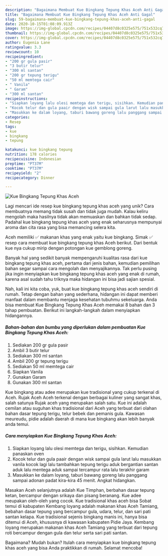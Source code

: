 ```yaml
---
description: "Bagaimana Membuat Kue Bingkang Tepung Khas Aceh Anti Gagal"
title: "Bagaimana Membuat Kue Bingkang Tepung Khas Aceh Anti Gagal"
slug: 59-bagaimana-membuat-kue-bingkang-tepung-khas-aceh-anti-gagal
date: 2020-10-15T01:08:09.913Z
image: https://img-global.cpcdn.com/recipes/04407d8c0325e575/751x532cq70/kue-bingkang-tepung-khas-aceh-foto-resep-utama.jpg
thumbnail: https://img-global.cpcdn.com/recipes/04407d8c0325e575/751x532cq70/kue-bingkang-tepung-khas-aceh-foto-resep-utama.jpg
cover: https://img-global.cpcdn.com/recipes/04407d8c0325e575/751x532cq70/kue-bingkang-tepung-khas-aceh-foto-resep-utama.jpg
author: Eugenia Lane
ratingvalue: 3.3
reviewcount: 10
recipeingredient:
- "200 gr gula pasir"
- "3 butir telur"
- "300 ml santan"
- "200 gr tepung terigu"
- "50 ml memtega cair"
- " Vanila"
- " Garam"
- "300 ml santan"
recipeinstructions:
- "Siapkan loyang lalu olesi memtega dan terigu, sisihkan. Kemudian panaskan oven"
- "Kocok telur dan gula paair dengan wisk sampai gula larut lalu masukkan vanila kocok lagi lalu tambahkan tepung terigu aduk bergantian santan aduk lalu mentega aduk sampai tercampur rata lalu terakhir garam"
- "Masukkan ke dalam loyang, taburi bawang goreng lalu panggang sampai adonan padat kira-kira 45 menit. Angkat hidangkan."
categories:
- Resep
tags:
- kue
- bingkang
- tepung

katakunci: kue bingkang tepung 
nutrition: 178 calories
recipecuisine: Indonesian
preptime: "PT37M"
cooktime: "PT37M"
recipeyield: "2"
recipecategory: Dinner

---
```



![Kue Bingkang Tepung Khas Aceh](https://img-global.cpcdn.com/recipes/04407d8c0325e575/751x532cq70/kue-bingkang-tepung-khas-aceh-foto-resep-utama.jpg)

Lagi mencari ide resep kue bingkang tepung khas aceh yang unik? Cara membuatnya memang tidak susah dan tidak juga mudah. Kalau keliru mengolah maka hasilnya tidak akan memuaskan dan bahkan tidak sedap. Padahal kue bingkang tepung khas aceh yang enak seharusnya mempunyai aroma dan cita rasa yang bisa memancing selera kita.

Aceh memiliki ✅ makanan khas yang enak yaitu kue bingkang. Simak ✅ resep cara membuat kue bingkang tepung khas Aceh berikut. Dari bentuk kue nya cukup mirip dengan potongan kue gemblong goreng.

Banyak hal yang sedikit banyak mempengaruhi kualitas rasa dari kue bingkang tepung khas aceh, pertama dari jenis bahan, kemudian pemilihan bahan segar sampai cara mengolah dan menyajikannya. Tak perlu pusing jika ingin menyiapkan kue bingkang tepung khas aceh yang enak di rumah, karena asal sudah tahu triknya maka hidangan ini bisa jadi sajian spesial.


Nah, kali ini kita coba, yuk, buat kue bingkang tepung khas aceh sendiri di rumah. Tetap dengan bahan yang sederhana, hidangan ini dapat memberi manfaat dalam membantu menjaga kesehatan tubuhmu sekeluarga. Anda bisa membuat Kue Bingkang Tepung Khas Aceh memakai 8 bahan dan 3 tahap pembuatan. Berikut ini langkah-langkah dalam menyiapkan hidangannya.

<!--inarticleads1-->

##### Bahan-bahan dan bumbu yang diperlukan dalam pembuatan Kue Bingkang Tepung Khas Aceh:

1. Sediakan 200 gr gula pasir
1. Ambil 3 butir telur
1. Sediakan 300 ml santan
1. Ambil 200 gr tepung terigu
1. Sediakan 50 ml memtega cair
1. Siapkan  Vanila
1. Gunakan  Garam
1. Gunakan 300 ml santan


Kue bingkang atau adee merupakan kue tradisional yang cukup terkenal di Aceh. Rujak Aceh Aceh terkenal dengan berbagai kuliner yang sangat khas, salah satunya Rujak aceh yang merupakan salah satu. Kue ini adalah cemilan atau suguhan khas tradisional dari Aceh yang terbuat dari olahan bahan dasar tepung terigu, telur bebek dan pemanis gula. Kawasan meureudu, pidie adalah daerah di mana kue bingkang akan lebih banyak anda temui. 

<!--inarticleads2-->

##### Cara menyiapkan Kue Bingkang Tepung Khas Aceh:

1. Siapkan loyang lalu olesi memtega dan terigu, sisihkan. Kemudian panaskan oven
1. Kocok telur dan gula paair dengan wisk sampai gula larut lalu masukkan vanila kocok lagi lalu tambahkan tepung terigu aduk bergantian santan aduk lalu mentega aduk sampai tercampur rata lalu terakhir garam
1. Masukkan ke dalam loyang, taburi bawang goreng lalu panggang sampai adonan padat kira-kira 45 menit. Angkat hidangkan.


Masakan Aceh selanjutnya adalah Kue Timphan, berbahan dasar tepung ketan, bercampur dengan srikaya dan pisang beranang. Kue adee meupakan oleh-oleh yang cocok. Kue tradisional khas aceh bisa Sobat temui di kabupaten Kembang loyang adalah makanan khas Aceh Tamiang, bebahan dasar tepung yang bercampur gula, udara, telur, dan sari pati santan kelapa. Kue tradisional sejenis bingkang manis ini, hanya bisa ditemui di Aceh, khususnya di kawasan kabupaten Pidie Jaya. Kembang loyang merupakan makanan khas Aceh Tamiang yang terbuat dari tepung roti bercampur dengan gula dan telur serta sari pati santan. 

Bagaimana? Mudah bukan? Itulah cara menyiapkan kue bingkang tepung khas aceh yang bisa Anda praktikkan di rumah. Selamat mencoba!
